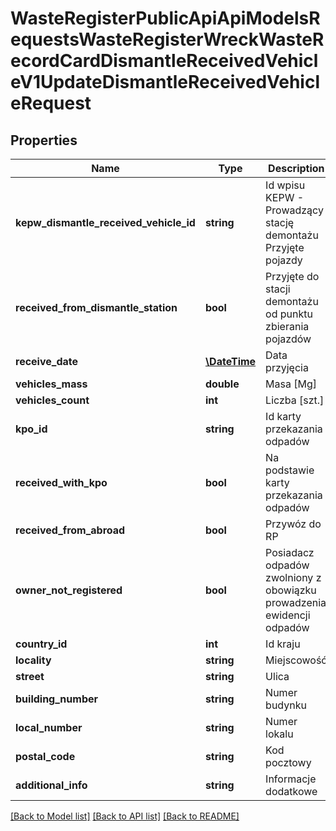 # WasteRegisterPublicApiApiModelsRequestsWasteRegisterWreckWasteRecordCardDismantleReceivedVehicleV1UpdateDismantleReceivedVehicleRequest

## Properties
Name | Type | Description | Notes
------------ | ------------- | ------------- | -------------
**kepw_dismantle_received_vehicle_id** | **string** | Id wpisu KEPW - Prowadzący stację demontażu Przyjęte pojazdy | [optional] 
**received_from_dismantle_station** | **bool** | Przyjęte do stacji demontażu od punktu zbierania pojazdów | [optional] 
**receive_date** | [**\DateTime**](\DateTime.md) | Data przyjęcia | [optional] 
**vehicles_mass** | **double** | Masa [Mg] | [optional] 
**vehicles_count** | **int** | Liczba [szt.] | [optional] 
**kpo_id** | **string** | Id karty przekazania odpadów | [optional] 
**received_with_kpo** | **bool** | Na podstawie karty przekazania odpadów | [optional] 
**received_from_abroad** | **bool** | Przywóz do RP | [optional] 
**owner_not_registered** | **bool** | Posiadacz odpadów zwolniony z obowiązku prowadzenia ewidencji odpadów | [optional] 
**country_id** | **int** | Id kraju | [optional] 
**locality** | **string** | Miejscowość | [optional] 
**street** | **string** | Ulica | [optional] 
**building_number** | **string** | Numer budynku | [optional] 
**local_number** | **string** | Numer lokalu | [optional] 
**postal_code** | **string** | Kod pocztowy | [optional] 
**additional_info** | **string** | Informacje dodatkowe | [optional] 

[[Back to Model list]](../README.md#documentation-for-models) [[Back to API list]](../README.md#documentation-for-api-endpoints) [[Back to README]](../README.md)


